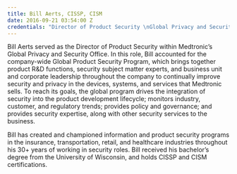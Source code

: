 ```yaml
---
title: Bill Aerts, CISSP, CISM
date: 2016-09-21 03:54:00 Z
credentials: "Director of Product Security \nGlobal Privacy and Security Office\nMedtronic"
---
```


Bill Aerts served as the Director of Product Security within Medtronic’s Global Privacy and Security Office. In this role, Bill accounted for the company-wide Global Product Security Program, which brings together product R&D functions, security subject matter experts, and business unit and corporate leadership throughout the company to continually improve security and privacy in the devices, systems, and services that Medtronic sells. To reach its goals, the global program drives the integration of security into the product development lifecycle; monitors industry, customer, and regulatory trends; provides policy and governance; and provides security expertise, along with other security services to the business.  
 
Bill has created and championed information and product security programs in the insurance, transportation, retail, and healthcare industries throughout his 30+ years of working in security roles. Bill received his bachelor’s degree from the University of Wisconsin, and holds CISSP and CISM certifications.